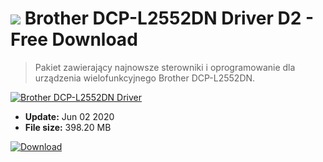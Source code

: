 # ![](https://cdn.softexe.net/static/icon/win.gif) Brother DCP-L2552DN Driver D2 - Free Download

> Pakiet zawierający najnowsze sterowniki i oprogramowanie dla urządzenia wielofunkcyjnego Brother DCP-L2552DN.

[![Brother DCP-L2552DN Driver](https:https://tse4.mm.bing.net/th?id=OIP.4fHanH72DcDht9a0ml7_8wHaFe&pid=Api)](https://softexe.net/win/system/drivers/brother-dcp-l2552dn-driver:abda.html)




- **Update:** Jun 02 2020
- **File size:** 398.20 MB

[![Download](https://cdn.softexe.net/static/img/download.png)](https://softexe.net/win/system/drivers/brother-dcp-l2552dn-driver:abda.html)

